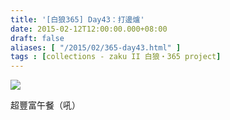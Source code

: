```yaml
---
title: '[白狼365] Day43：打邊爐'
date: 2015-02-12T12:00:00.000+08:00
draft: false
aliases: [ "/2015/02/365-day43.html" ]
tags : [collections - zaku II 白狼・365 project]
---
```


[![](https://farm9.staticflickr.com/8566/16120061936_38196207d9_z.jpg)](https://farm9.staticflickr.com/8566/16120061936_38196207d9_z.jpg)

超豐富午餐（吼）